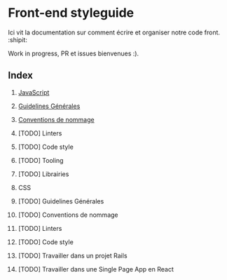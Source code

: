 # Front-end styleguide

Ici vit la documentation sur comment écrire et organiser notre code front. :shipit:

Work in progress, PR et issues bienvenues :). 

## Index

1. [JavaScript](/doc/javascript)
  1. [Guidelines Générales](/doc/javascript/#11-guidelines-générales)
  2. [Conventions de nommage](/doc/javascript/#12-conventions-de-nommage)
  3. [TODO] Linters
  4. [TODO] Code style
  5. [TODO] Tooling
  6. [TODO] Librairies
   
2. CSS
  1. [TODO] Guidelines Générales
  2. [TODO] Conventions de nommage
  3. [TODO] Linters
  4. [TODO] Code style

3. [TODO] Travailler dans un projet Rails

4. [TODO] Travailler dans une Single Page App en React
